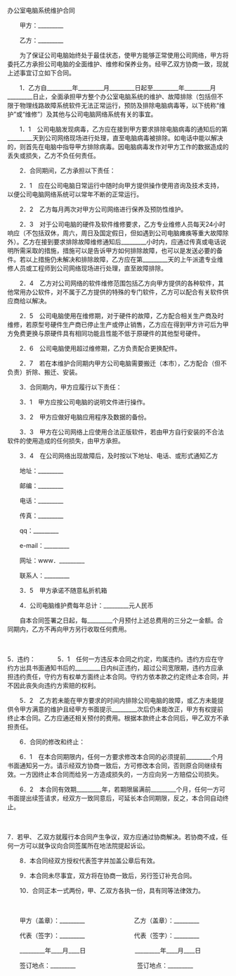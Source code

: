 



办公室电脑系统维护合同



 

　　甲方：_________　　

　　乙方：_________　　

　　为了保证公司电脑始终处于最佳状态，使甲方能够正常使用公司网络，甲方将委托乙方承担公司电脑的全面维护、维修和保养业务。经甲乙双方协商一致，现就上述事宜订立如下合同。　　

　　1．乙方自_________年_________月_________日起至_________年_________月_________日止，全面承担甲方整个办公室电脑系统的维护、故障排除（包括但不限于物理线路故障系统软件无法正常运行，预防及排除电脑病毒等，以下统称“维护”或“维修”）及其他与公司电脑网络系统有关的事宜。

　　1．1　公司电脑发现病毒，乙方应在接到甲方要求排除电脑病毒的通知后的第_________天到公司网络现场进行处理，直至电脑病毒被排除。如电话中能以解决的，则首先在电脑中指导甲方排除病毒。因电脑病毒发作对甲方工作的数据造成的丢失或损失，乙方不负任何责任。　　

　　2．合同期间，乙方承担以下责任：

　　2．1　应在公司电脑日常运行中随时向甲方提供操作使用咨询及技术支持，以便公司电脑网络系统可以常年不断的正常运行。

　　2．2　乙方每月两次对甲方公司网络进行保养及预防性维护。

　　2．3　对于公司电脑的硬件及软件维修要求，乙方专业维修人员每天24小时响应（不包括双休，周六，周日及国定假日，但如遇到公司电脑瘫痪等重大故障除外）。乙方在接到要求排除故障维修通知后_________小时内，应通过传真或电话说明所需采取的措施，措施可以是告诉甲方如何排除故障，也可以是发送必要的备件。若以上措施仍未解决和排除故障，乙方应在第_________天的上午派遣专业维修人员或工程师到公司网络现场进行处理，直至故障排除。

　　2．4　乙方对公司网络的软件维修范围包括乙方向甲方提供的各种软件，其他常用办公软件，对不属于乙方提供的特殊的专门软件，乙方可以配合有关软件供应商给以解决。

　　2．5　公司电脑使用在维修期，对于硬件的故障，乙方配合相关生产商及时维修，若原型号硬件生产商已停止生产或停止销售，乙方应在得到甲方许可后为甲方免费更换与原硬件具有相同功能且性能不低于原硬件的其他型号硬件。

　　2．6　公司电脑使用超过维修期，乙方负责配合更换配件。

　　2．7　若在本维护合同期内甲方公司电脑需要搬迁（本市），乙方配合（但不负责）折除、搬迁、安装。　　

　　3．合同期内，甲方应履行以下责任：

　　3．1　甲方应按公司电脑的说明文件进行操作。

　　3．2　甲方应做好电脑应用程序及数据的备份。

　　3．3　甲方在公司网络上应使用合法正版软件，若由甲方自行安装的不合法软件的使用造成的任何损失，由甲方承担。

　　3．4　在公司网络出现故障后，及时按以下地址、电话、或形式通知乙方

　　地址：_________

　　邮编：_________

　　电话：_________

　　传真：_________

　　qq：_________

　　e-mail：_________

　　网址：www．_________

　　联系人：_________

　　3．5　甲方承诺不随意私折机箱　　

　　4．公司电脑维护费每年总计：_________元人民币

　　自本合同签署之日起，每_________个月预付上述总费用的三分之一金额。合同期内，乙方不再向甲方另行收取任何费用。

　　

5．违约：
　　
　5．1　任何一方违反本合同之约定，均属违约。违约方应在守约方出具书面通知书后的_________日内纠正违约，超过公司宽限期，违约方应承担违约责任，守约方有权单方面终止本合同。守约方依本款之约定终止本合同，并不因此丧失向违约方索赔的权利。

　　5．2　乙方若未能在甲方要求的时间内排除公司电脑的故障，或乙方未能提供令甲方满意的维护且经甲方书面提示_________次后仍未能改正，甲方有权提前终止本合同。乙方应通还相关预付的费用。根据本款终止本合同后，甲乙双方不承担责任。　　

　　6．合同的修改和终止：

　　6．1　在本合同期限内，任何一方要求修改本合同的必须提前_________个月书面通知另一方。请示经双方协商一致后，方可修改本合同，否则原合同继续有效。一方因终止本合同而给另一方造成损失的，一方应向另一方赔偿公司损失。

　　6．2　本合同有效期_________年，若期限届满前_________个月，任何一方可书面提出续签请求，经双方一致同意后，可延长本合同期限，反之，本合同自动终止。

　　

7．若甲、
乙双方就履行本合同产生争议，双方应通过协商解决。若协商不成，任何一方可以就争议向合同签属所在地法院提起诉讼。　　

　　8．本合同经双方授权代表签字并加盖公章后有效。　　

　　9．本合同未尽事宜，双方将在协商一致后，另行签订补充合同。　　

　　10．合同正本一式两份，甲、乙双方各执一份，具有同等法律效力。

　　

　　甲方（盖章）：_________　　　　　　　　乙方（盖章）：_________　　

　　代表（签字）：_________　　　　　　　　代表（签字）：_________　　

　　_________年____月____日　　　　　　　　_________年____月____日　 

　　签订地点：_________　　　　　　　　　　签订地点：_________